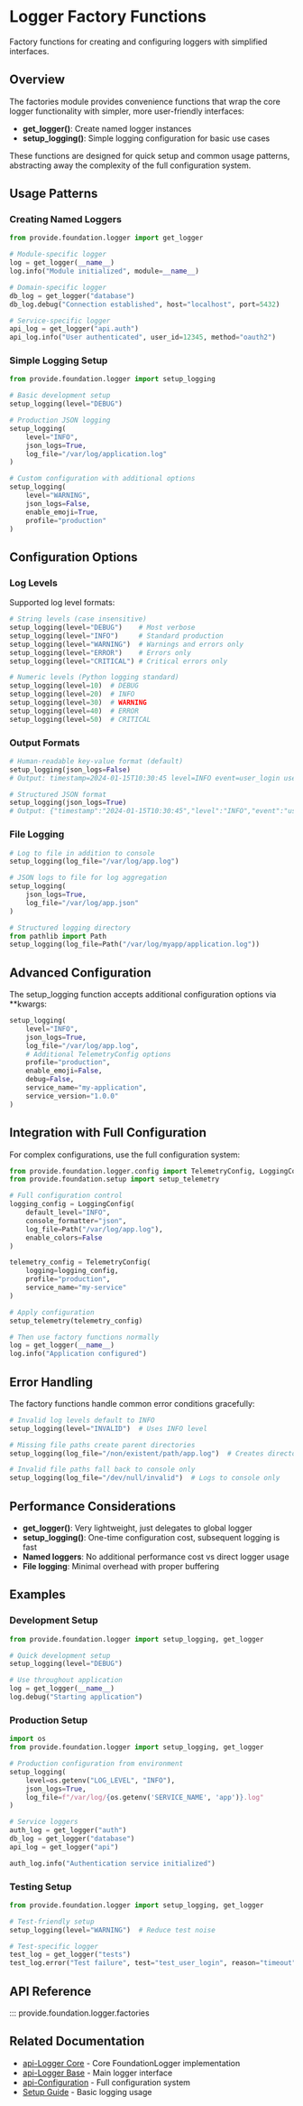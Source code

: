# Logger Factory Functions

Factory functions for creating and configuring loggers with simplified interfaces.

## Overview

The factories module provides convenience functions that wrap the core logger functionality with simpler, more user-friendly interfaces:

- **get_logger()**: Create named logger instances
- **setup_logging()**: Simple logging configuration for basic use cases

These functions are designed for quick setup and common usage patterns, abstracting away the complexity of the full configuration system.

## Usage Patterns

### Creating Named Loggers

```python
from provide.foundation.logger import get_logger

# Module-specific logger
log = get_logger(__name__)
log.info("Module initialized", module=__name__)

# Domain-specific logger  
db_log = get_logger("database")
db_log.debug("Connection established", host="localhost", port=5432)

# Service-specific logger
api_log = get_logger("api.auth")
api_log.info("User authenticated", user_id=12345, method="oauth2")
```

### Simple Logging Setup

```python
from provide.foundation.logger import setup_logging

# Basic development setup
setup_logging(level="DEBUG")

# Production JSON logging
setup_logging(
    level="INFO", 
    json_logs=True,
    log_file="/var/log/application.log"
)

# Custom configuration with additional options
setup_logging(
    level="WARNING",
    json_logs=False,
    enable_emoji=True,
    profile="production"
)
```

## Configuration Options

### Log Levels

Supported log level formats:

```python
# String levels (case insensitive)
setup_logging(level="DEBUG")    # Most verbose
setup_logging(level="INFO")     # Standard production  
setup_logging(level="WARNING")  # Warnings and errors only
setup_logging(level="ERROR")    # Errors only
setup_logging(level="CRITICAL") # Critical errors only

# Numeric levels (Python logging standard)
setup_logging(level=10)  # DEBUG
setup_logging(level=20)  # INFO
setup_logging(level=30)  # WARNING
setup_logging(level=40)  # ERROR
setup_logging(level=50)  # CRITICAL
```

### Output Formats

```python
# Human-readable key-value format (default)
setup_logging(json_logs=False)
# Output: timestamp=2024-01-15T10:30:45 level=INFO event=user_login user_id=123

# Structured JSON format
setup_logging(json_logs=True)  
# Output: {"timestamp":"2024-01-15T10:30:45","level":"INFO","event":"user_login","user_id":123}
```

### File Logging

```python
# Log to file in addition to console
setup_logging(log_file="/var/log/app.log")

# JSON logs to file for log aggregation
setup_logging(
    json_logs=True,
    log_file="/var/log/app.json"
)

# Structured logging directory
from pathlib import Path
setup_logging(log_file=Path("/var/log/myapp/application.log"))
```

## Advanced Configuration

The setup_logging function accepts additional configuration options via **kwargs:

```python
setup_logging(
    level="INFO",
    json_logs=True,
    log_file="/var/log/app.log",
    # Additional TelemetryConfig options
    profile="production",
    enable_emoji=False,
    debug=False,
    service_name="my-application",
    service_version="1.0.0"
)
```

## Integration with Full Configuration

For complex configurations, use the full configuration system:

```python
from provide.foundation.logger.config import TelemetryConfig, LoggingConfig
from provide.foundation.setup import setup_telemetry

# Full configuration control
logging_config = LoggingConfig(
    default_level="INFO",
    console_formatter="json",
    log_file=Path("/var/log/app.log"),
    enable_colors=False
)

telemetry_config = TelemetryConfig(
    logging=logging_config,
    profile="production",
    service_name="my-service"
)

# Apply configuration
setup_telemetry(telemetry_config)

# Then use factory functions normally
log = get_logger(__name__)
log.info("Application configured")
```

## Error Handling

The factory functions handle common error conditions gracefully:

```python
# Invalid log levels default to INFO
setup_logging(level="INVALID")  # Uses INFO level

# Missing file paths create parent directories
setup_logging(log_file="/non/existent/path/app.log")  # Creates directories

# Invalid file paths fall back to console only
setup_logging(log_file="/dev/null/invalid")  # Logs to console only
```

## Performance Considerations

- **get_logger()**: Very lightweight, just delegates to global logger
- **setup_logging()**: One-time configuration cost, subsequent logging is fast  
- **Named loggers**: No additional performance cost vs direct logger usage
- **File logging**: Minimal overhead with proper buffering

## Examples

### Development Setup

```python
from provide.foundation.logger import setup_logging, get_logger

# Quick development setup
setup_logging(level="DEBUG")

# Use throughout application
log = get_logger(__name__)
log.debug("Starting application")
```

### Production Setup

```python
import os
from provide.foundation.logger import setup_logging, get_logger

# Production configuration from environment
setup_logging(
    level=os.getenv("LOG_LEVEL", "INFO"),
    json_logs=True,
    log_file=f"/var/log/{os.getenv('SERVICE_NAME', 'app')}.log"
)

# Service loggers
auth_log = get_logger("auth")
db_log = get_logger("database")  
api_log = get_logger("api")

auth_log.info("Authentication service initialized")
```

### Testing Setup

```python
from provide.foundation.logger import setup_logging, get_logger

# Test-friendly setup
setup_logging(level="WARNING")  # Reduce test noise

# Test-specific logger
test_log = get_logger("tests")
test_log.error("Test failure", test="test_user_login", reason="timeout")
```

## API Reference

::: provide.foundation.logger.factories

## Related Documentation

- [api-Logger Core](api-core.md) - Core FoundationLogger implementation  
- [api-Logger Base](api-base.md) - Main logger interface
- [api-Configuration](api-config.md) - Full configuration system
- [Setup Guide](../../guide/logging/basic.md) - Basic logging usage